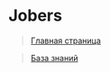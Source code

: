 # Jobers

> [Главная страница](https://jobers.vercel.app/)

> [База знаний](https://jobers.vercel.app/blog.html)
